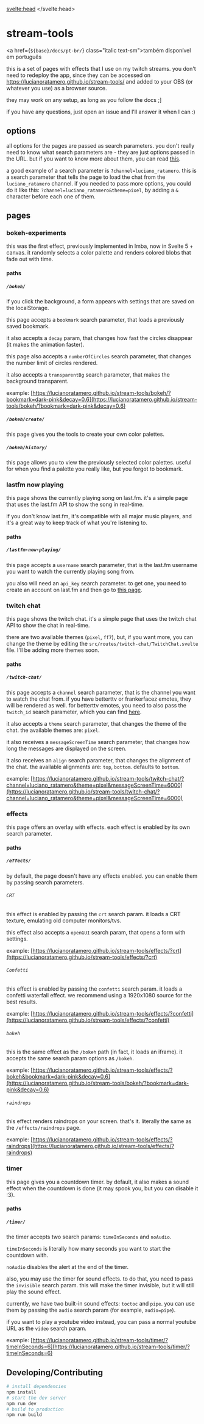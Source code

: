 <svelte:head>
	<title>stream-tools: docs</title>
</svelte:head>

<script lang="ts">
	import { base } from '$app/paths';
	import NavLinks from '$lib/components/NavLinks.svelte';
</script>

<div
	class="fixed md:sticky md:top-0 md:block w-full flex left-0 flex-col justify-center items-center bottom-0 py-4 bg-white">
	<h1 class="mb-2">stream-tools</h1>
	<nav class="flex md:justify-start md:gap-4 flex-wrap justify-center items-center gap-2">
		<NavLinks />
	</nav>
</div>

<a href={`${base}/docs/pt-br/`} class="italic text-sm">também disponível em português</a>

this is a set of pages with effects that I use on my twitch streams. you don't need to redeploy the app, since they can be accessed on https://lucianoratamero.github.io/stream-tools/ and added to your OBS (or whatever you use) as a browser source.

they may work on any setup, as long as you follow the docs ;]

if you have any questions, just open an issue and I'll answer it when I can :)

## options

all options for the pages are passed as search parameters. you don't really need to know what search parameters are - they are just options passed in the URL. but if you want to know more about them, you can read [this](https://en.wikipedia.org/wiki/Query_string).

a good example of a search parameter is `?channel=luciano_ratamero`. this is a search parameter that tells the page to load the chat from the `luciano_ratamero` channel. if you needed to pass more options, you could do it like this: `?channel=luciano_ratamero&theme=pixel`, by adding a `&` character before each one of them.

## pages

### bokeh-experiments

this was the first effect, previously implemented in Imba, now in Svelte 5 + canvas. it randomly selects a color palette and renders colored blobs that fade out with time.

#### paths

##### `/bokeh/`

if you click the background, a form appears with settings that are saved on the localStorage.

this page accepts a `bookmark` search parameter, that loads a previously saved bookmark.

it also accepts a `decay` param, that changes how fast the circles disappear (it makes the animation faster).

this page also accepts a `numberOfCircles` search parameter, that changes the number limit of circles rendered.

it also accepts a `transparentBg` search parameter, that makes the background transparent.

example: [https://lucianoratamero.github.io/stream-tools/bokeh/?bookmark=dark-pink&decay=0.6](https://lucianoratamero.github.io/stream-tools/bokeh/?bookmark=dark-pink&decay=0.6)

##### `/bokeh/create/`

this page gives you the tools to create your own color palettes.

##### `/bokeh/history/`

this page allows you to view the previously selected color palettes. useful for when you find a palette you really like, but you forgot to bookmark.

### lastfm now playing

this page shows the currently playing song on last.fm. it's a simple page that uses the last.fm API to show the song in real-time.

if you don't know last.fm, it's compatible with all major music players, and it's a great way to keep track of what you're listening to.

#### paths

##### `/lastfm-now-playing/`

this page accepts a `username` search parameter, that is the last.fm username you want to watch the currently playing song from.

you also will need an `api_key` search parameter. to get one, you need to create an account on last.fm and then go to [this page](https://www.last.fm/api/account/create).

### twitch chat

this page shows the twitch chat. it's a simple page that uses the twitch chat API to show the chat in real-time.

there are two available themes (`pixel`, `ff7`), but, if you want more, you can change the theme by editing the `src/routes/twitch-chat/TwitchChat.svelte` file. I'll be adding more themes soon.

#### paths

##### `/twitch-chat/`

this page accepts a `channel` search parameter, that is the channel you want to watch the chat from. if you have betterttv or frankerfacez emotes, they will be rendered as well. for betterttv emotes, you need to also pass the `twitch_id` search parameter, which you can find [here](https://www.streamweasels.com/tools/convert-twitch-username-to-user-id/).

it also accepts a `theme` search parameter, that changes the theme of the chat. the available themes are: `pixel`.

it also receives a `messageScreenTime` search parameter, that changes how long the messages are displayed on the screen.

it also receives an `align` search parameter, that changes the alignment of the chat. the available alignments are: `top`, `bottom`. defaults to `bottom`.

example: [https://lucianoratamero.github.io/stream-tools/twitch-chat/?channel=luciano_ratamero&theme=pixel&messageScreenTime=6000](https://lucianoratamero.github.io/stream-tools/twitch-chat/?channel=luciano_ratamero&theme=pixel&messageScreenTime=6000)

### effects

this page offers an overlay with effects. each effect is enabled by its own search parameter.

#### paths

##### `/effects/`

by default, the page doesn't have any effects enabled. you can enable them by passing search parameters.

###### `CRT`

this effect is enabled by passing the `crt` search param. it loads a CRT texture, emulating old computer monitors/tvs.

this effect also accepts a `openGUI` search param, that opens a form with settings.

example: [https://lucianoratamero.github.io/stream-tools/effects/?crt](https://lucianoratamero.github.io/stream-tools/effects/?crt)

###### `Confetti`

this effect is enabled by passing the `confetti` search param. it loads a confetti waterfall effect. we recommend using a 1920x1080 source for the best results.

example: [https://lucianoratamero.github.io/stream-tools/effects/?confetti](https://lucianoratamero.github.io/stream-tools/effects/?confetti)

###### `bokeh`

this is the same effect as the `/bokeh` path (in fact, it loads an iframe). it accepts the same search param options as `/bokeh`.

example: [https://lucianoratamero.github.io/stream-tools/effects/?bokeh&bookmark=dark-pink&decay=0.6](https://lucianoratamero.github.io/stream-tools/bokeh/?bookmark=dark-pink&decay=0.6)

###### `raindrops`

this effect renders raindrops on your screen. that's it. literally the same as the `/effects/raindrops` page.

example: [https://lucianoratamero.github.io/stream-tools/effects/?raindrops](https://lucianoratamero.github.io/stream-tools/effects/?raindrops)

### timer

this page gives you a countdown timer. by default, it also makes a sound effect when the countdown is done (it may spook you, but you can disable it :3).

#### paths

##### `/timer/`

the timer accepts two search params: `timeInSeconds` and `noAudio`.

`timeInSeconds` is literally how many seconds you want to start the countdown with.

`noAudio` disables the alert at the end of the timer.

also, you may use the timer for sound effects. to do that, you need to pass the `invisible` search param. this will make the timer invisible, but it will still play the sound effect.

currently, we have two built-in sound effects: `toctoc` and `pipe`. you can use them by passing the `audio` search param (for example, `audio=pipe`).

if you want to play a youtube video instead, you can pass a normal youtube URL as the `video` search param.

example: [https://lucianoratamero.github.io/stream-tools/timer/?timeInSeconds=6](https://lucianoratamero.github.io/stream-tools/timer/?timeInSeconds=6)


## Developing/Contributing

```bash
# install dependencies
npm install
# start the dev server
npm run dev
# build to production
npm run build
```

<div class="pb-24 md:p-0"></div>
